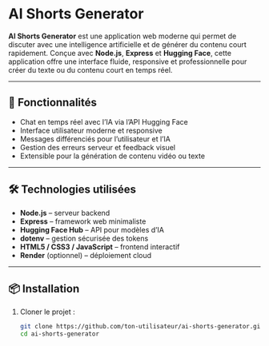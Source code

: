# AI Shorts Generator

**AI Shorts Generator** est une application web moderne qui permet de discuter avec une intelligence artificielle et de générer du contenu court rapidement. Conçue avec **Node.js**, **Express** et **Hugging Face**, cette application offre une interface fluide, responsive et professionnelle pour créer du texte ou du contenu court en temps réel.

---

## 🚀 Fonctionnalités

- Chat en temps réel avec l’IA via l’API Hugging Face
- Interface utilisateur moderne et responsive
- Messages différenciés pour l’utilisateur et l’IA
- Gestion des erreurs serveur et feedback visuel
- Extensible pour la génération de contenu vidéo ou texte

---

## 🛠 Technologies utilisées

- **Node.js** – serveur backend
- **Express** – framework web minimaliste
- **Hugging Face Hub** – API pour modèles d’IA
- **dotenv** – gestion sécurisée des tokens
- **HTML5 / CSS3 / JavaScript** – frontend interactif
- **Render** (optionnel) – déploiement cloud

---

## 📦 Installation

1. Cloner le projet :
   ```bash
   git clone https://github.com/ton-utilisateur/ai-shorts-generator.git
   cd ai-shorts-generator
